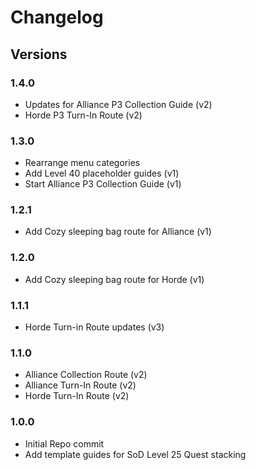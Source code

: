 # Changelog

## Versions
### 1.4.0
- Updates for Alliance P3 Collection Guide (v2)
- Horde P3 Turn-In Route (v2)

### 1.3.0
- Rearrange menu categories
- Add Level 40 placeholder guides (v1)
- Start Alliance P3 Collection Guide (v1)

### 1.2.1
- Add Cozy sleeping bag route for Alliance (v1)

### 1.2.0
- Add Cozy sleeping bag route for Horde (v1)

### 1.1.1
- Horde Turn-in Route updates (v3)

### 1.1.0
- Alliance Collection Route (v2)
- Alliance Turn-In Route (v2)
- Horde Turn-In Route (v2) 

### 1.0.0
- Initial Repo commit
- Add template guides for SoD Level 25 Quest stacking